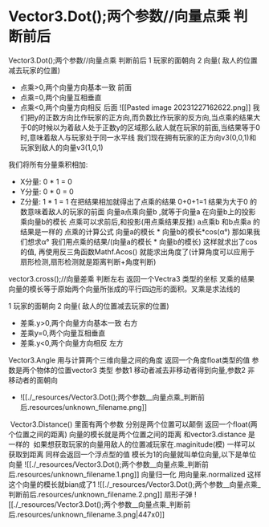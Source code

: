 # Vector3.Dot();两个参数//向量点乘 判断前后


Vector3.Dot();两个参数//向量点乘 判断前后
1 玩家的面朝向
2 向量( 敌人的位置减去玩家的位置)

* 点乘>0,两个向量方向基本一致 前面
* 点乘=0,两个向量互相垂直
* 点乘<0,两个向量方向相反 后面
![[Pasted image 20231227162622.png]]
我们把y的正数方向比作玩家的正方向,而负数比作玩家的反方向,当点乘的结果大于0的时候以为着敌人处于正数y的区域那么敌人就在玩家的前面,当结果等于0时,意味着敌人与玩家处于同一水平线
我们现在拥有玩家的正方向v3(0,0,1)和玩家到敌人的向量v3(1,0,1)

我们将所有分量乘积相加:
- X分量: 0 * 1 = 0
- Y分量: 0 * 0 = 0
- Z分量: 1 * 1 = 1
  在把结果相加就得出了点乘的结果
  0+0+1=1
  结果为大于0 的数意味着敌人的玩家的前面
  向量a点乘向量b ,就等于向量a 在向量b上的投影乘向量b的模长
  点乘可以求前后,和投影(用点乘结果反推)
  a点乘b 和b点乘a 的结果是一样的
	点乘的计算公式 向量a的模长 * 向量b的模长*cos(α°)
	那如果我们想求α° 我们用点乘的结果/(向量a的模长 * 向量b的模长) 这样就求出了cos 的值,
	再使用反三角函数Mathf.Acos() 就能求出角度了(计算角度可以应用于扇形检测,扇形检测就是距离判断+角度判断)

vector3.cross();//向量差乘 判断左右 返回一个Vectra3 类型的坐标
  叉乘的结果向量的模长等于原始两个向量所张成的平行四边形的面积。叉乘是求法线的

1 玩家的面朝向
2 向量( 敌人的位置减去玩家的位置)

* 差乘.y>0,两个向量方向基本一致 右方
* 差乘y=0,两个向量互相垂直
* 差乘.y<0,两个向量方向相反 左方

Vector3.Angle 用与计算两个三维向量之间的角度 返回一个角度float类型的值 参数是两个物体的位置vector3 类型
参数1 移动者减去非移动者得到向量,参数2 非移动者的面朝向

* ![[./_resources/Vector3.Dot();两个参数__向量点乘_判断前后.resources/unknown_filename.png]]

 Vector3.Distance() 里面有两个参数 分别是两个位置可以颠倒
返回一个float(两个位置之间的距离)
向量的模长就是两个位置之间的距离 和vector3.distance 是一样的 
如果想获取玩家的向量用敌人的位置减玩家在.maginitude(模) 一样可以获取到距离 同样会返回一个浮点型的值
模长为1的向量就叫单位向量,以下是单位向量
![[./_resources/Vector3.Dot();两个参数__向量点乘_判断前后.resources/unknown_filename.1.png]]
向量归一化 用向量来.normalized 这样这个向量的模长就bian成了1
![[./_resources/Vector3.Dot();两个参数__向量点乘_判断前后.resources/unknown_filename.2.png]]
扇形子弹
![[./_resources/Vector3.Dot();两个参数__向量点乘_判断前后.resources/unknown_filename.3.png|447x0]]

